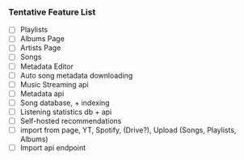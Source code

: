 ### Tentative Feature List

- [ ] Playlists
- [ ] Albums Page
- [ ] Artists Page
- [ ] Songs
- [ ] Metadata Editor
- [ ] Auto song metadata downloading
- [ ] Music Streaming api
- [ ] Metadata api
- [ ] Song database, + indexing
- [ ] Listening statistics db + api
- [ ] Self-hosted recommendations
- [ ] import from page, YT, Spotify, (Drive?), Upload (Songs, Playlists, Albums)
- [ ] Import api endpoint